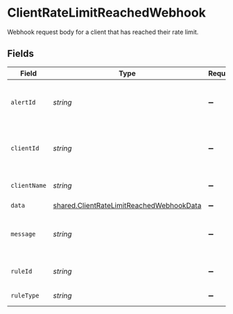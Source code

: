 # ClientRateLimitReachedWebhook

Webhook request body for a client that has reached their rate limit.


## Fields

| Field                                                                                                       | Type                                                                                                        | Required                                                                                                    | Description                                                                                                 |
| ----------------------------------------------------------------------------------------------------------- | ----------------------------------------------------------------------------------------------------------- | ----------------------------------------------------------------------------------------------------------- | ----------------------------------------------------------------------------------------------------------- |
| `alertId`                                                                                                   | *string*                                                                                                    | :heavy_minus_sign:                                                                                          | Unique identifier of the webhook event.                                                                     |
| `clientId`                                                                                                  | *string*                                                                                                    | :heavy_minus_sign:                                                                                          | Unique identifier for your client in Codat.                                                                 |
| `clientName`                                                                                                | *string*                                                                                                    | :heavy_minus_sign:                                                                                          | Name of your client in Codat.                                                                               |
| `data`                                                                                                      | [shared.ClientRateLimitReachedWebhookData](../../../sdk/models/shared/clientratelimitreachedwebhookdata.md) | :heavy_minus_sign:                                                                                          | N/A                                                                                                         |
| `message`                                                                                                   | *string*                                                                                                    | :heavy_minus_sign:                                                                                          | A human readable message about the webhook.                                                                 |
| `ruleId`                                                                                                    | *string*                                                                                                    | :heavy_minus_sign:                                                                                          | Unique identifier for the rule.                                                                             |
| `ruleType`                                                                                                  | *string*                                                                                                    | :heavy_minus_sign:                                                                                          | The type of rule.                                                                                           |